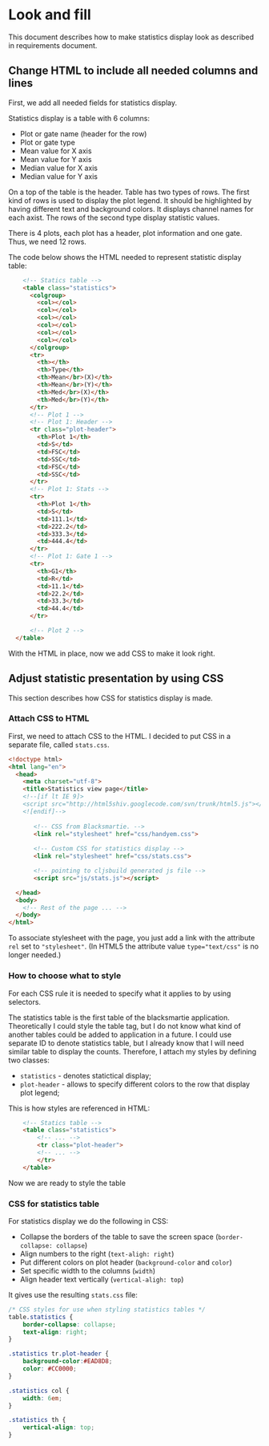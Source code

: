 # Look and fill
This document describes how to make statistics display look as described in requirements document.

## Change HTML to include all needed columns and lines
First, we add all needed fields for statistics display.

Statistics display is a table with 6 columns:

- Plot or gate name (header for the row)
- Plot or gate type
- Mean value for X axis
- Mean value for Y axis
- Median value for X axis
- Median value for Y axis


On a top of the table is the header.
Table has two types of rows. The first kind of rows is used to display the plot legend. It should be highlighted by having different text and background colors. It displays channel names for each axist. The rows of the second type display statistic values.

There is 4 plots, each plot has a header, plot information and one gate. Thus, we need 12 rows.

The code below shows the HTML needed to represent statistic display table:

```html
    <!-- Statics table -->
    <table class="statistics">
      <colgroup>
        <col></col>
        <col></col>
        <col></col>
        <col></col>
        <col></col>
        <col></col>
      </colgroup>
      <tr>
        <th></th>
        <th>Type</th>
        <th>Mean</br>(X)</th>
        <th>Mean</br>(Y)</th>
        <th>Med</br>(X)</th>
        <th>Med</br>(Y)</th>
      </tr>
      <!-- Plot 1 -->
      <!-- Plot 1: Header -->
      <tr class="plot-header">
        <th>Plot 1</th>
        <td>S</td>
        <td>FSC</td>
        <td>SSC</td>
        <td>FSC</td>
        <td>SSC</td>
      </tr>
      <!-- Plot 1: Stats -->
      <tr>
        <th>Plot 1</th>
        <td>S</td>
        <td>111.1</td>
        <td>222.2</td>
        <td>333.3</td>
        <td>444.4</td>
      </tr>
      <!-- Plot 1: Gate 1 -->
      <tr>
        <th>G1</th>
        <td>R</td>
        <td>11.1</td>
        <td>22.2</td>
        <td>33.3</td>
        <td>44.4</td>
      </tr>

      <!-- Plot 2 -->
  </table>
```

With the HTML in place, now we add CSS to make it look right.

## Adjust statistic presentation by using CSS
This section describes how CSS for statistics display is made.

### Attach CSS to HTML

First, we need to attach CSS to the HTML. I decided to put CSS in a separate file, called `stats.css`.

```html
<!doctype html>
<html lang="en">
  <head>
    <meta charset="utf-8">
    <title>Statistics view page</title>
    <!--[if lt IE 9]>
    <script src="http://html5shiv.googlecode.com/svn/trunk/html5.js"></script>
    <![endif]-->
       
       <!-- CSS from Blacksmartie. -->
       <link rel="stylesheet" href="css/handyem.css">
      
       <!-- Custom CSS for statistics display -->
       <link rel="stylesheet" href="css/stats.css">

       <!-- pointing to cljsbuild generated js file -->
       <script src="js/stats.js"></script>

  </head>
  <body>
    <!-- Rest of the page ... -->
  </body>
</html>
```

To associate stylesheet with the page, you just add a link with the attribute `rel` set to `"stylesheet"`. (In HTML5 the attribute value `type="text/css"` is no longer needed.)

### How to choose what to style
For each CSS rule it is needed to specify what it applies to by using selectors.

The statistics table is the first table of the blacksmartie application.
Theoretically I could style the table tag, but I do not know what kind of another tables could be added to application in a future. I could use separate ID to denote statistics table, but I already know that I will need similar table to display the counts. Therefore, I attach my styles by defining two classes:

- `statistics` - denotes statictical display;
- `plot-header` - allows to specify different colors to the row that display plot legend;

This is how styles are referenced in HTML:

```html
    <!-- Statics table -->
    <table class="statistics">
        <!-- ... -->
        <tr class="plot-header">
        <!-- ... -->
        </tr>
    </table>
```

Now we are ready to style the table

### CSS for statistics table
For statistics display we do the following in CSS:

- Collapse the borders of the table to save the screen space (`border-collapse: collapse`)
- Align numbers to the right (`text-aligh: right`)
- Put different colors on plot header (`background-color` and `color`)
- Set specific width to the columns (`width`)
- Align header text vertically (`vertical-aligh: top`)

It gives use the resulting  `stats.css` file:

```css
/* CSS styles for use when styling statistics tables */
table.statistics {
    border-collapse: collapse;
    text-align: right;
}

.statistics tr.plot-header {
    background-color:#EAD8D8;
    color: #CC0000;
}

.statistics col {
    width: 6em;
}

.statistics th {
    vertical-align: top;
}
```





